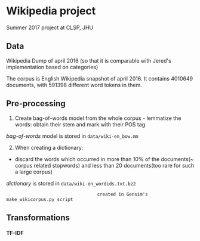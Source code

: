 # Wikipedia project

Summer 2017 project at CLSP, JHU


## Data 

Wikipedia Dump of april 2016
(so that it is comparable with Jered's implementation based on categories)

The corpus is English Wikipedia snapshot of april 2016. It contains 4010649 documents, with 591398 different word tokens in them. 

## Pre-processing

1) Create bag-of-words model from the whole corpus - lemmatize the words: obtain their stem and mark with their POS tag
  
  *bag-of-words* model is stored in ```data/wiki-en_bow.mm ```

2) When creating a dictionary:
  * discard the words which occurred in more than 10% of the documents(~ corpus related stopwords) and less than 20 documents(too rare for such a large corpus)

  *dictionary* is stored in ``` data/wiki-en_wordids.txt.bz2 ```
  
                                      created in Gensim's make_wikicorpus.py script

## Transformations

#### TF-IDF
           
  




